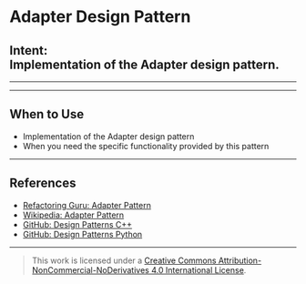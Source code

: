 # Adapter Design Pattern

**Intent:**\
Implementation of the Adapter design pattern.
---

---

---

## When to Use

- Implementation of the Adapter design pattern
- When you need the specific functionality provided by this pattern

---

## References

- [Refactoring Guru: Adapter Pattern](https://refactoring.guru/design-patterns/adapter)
- [Wikipedia: Adapter Pattern](https://en.wikipedia.org/wiki/Adapter_pattern)
- [GitHub: Design Patterns C++](https://github.com/RefactoringGuru/design-patterns-cpp.git)
- [GitHub: Design Patterns Python](https://github.com/RefactoringGuru/design-patterns-python.git)
---

> This work is licensed under a [Creative Commons Attribution-NonCommercial-NoDerivatives 4.0 International License](https://creativecommons.org/licenses/by-nc-nd/4.0/).

